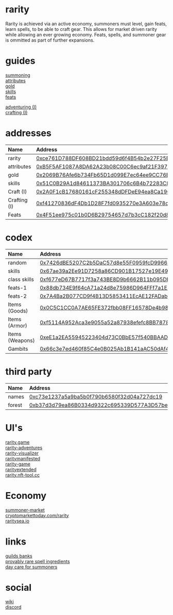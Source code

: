 # rarity

Rarity is achieved via an active economy, summoners must level, gain feats, learn spells, to be able to craft gear. This allows for market driven rarity while allowing an ever growing economy. Feats, spells, and summoner gear is ommitted as part of further expansions.

# guides

[summoning](https://andrecronje.medium.com/loot-rarity-d341faa4485c)  
[attributes](https://andrecronje.medium.com/rarity-attributes-19ff3cd457c8)  
[gold](https://andrecronje.medium.com/rarity-gold-with-a-twist-715f77051261)  
[skills](https://andrecronje.medium.com/rarity-skills-7dded308a607)  
[feats](https://andrecronje.medium.com/rarity-feats-84ae3b7b357)  

[adventuring (I)](https://andrecronje.medium.com/rarity-the-cellar-83a1606a0be3)  
[crafting (I)](https://andrecronje.medium.com/rarity-crafting-abbc5f10e95a)  



# addresses

| Name       | Address                                                                                                              |
| :--------- | :------------------------------------------------------------------------------------------------------------------- |
| rarity     | [0xce761D788DF608BD21bdd59d6f4B54b2e27F25Bb](https://ftmscan.com/address/0xce761D788DF608BD21bdd59d6f4B54b2e27F25Bb) |
| attributes | [0xB5F5AF1087A8DA62A23b08C00C6ec9af21F397a1](https://ftmscan.com/address/0xB5F5AF1087A8DA62A23b08C00C6ec9af21F397a1) |
| gold       | [0x2069B76Afe6b734Fb65D1d099E7ec64ee9CC76B2](https://ftmscan.com/address/0x2069B76Afe6b734Fb65D1d099E7ec64ee9CC76B2) |
| skills     | [0x51C0B29A1d84611373BA301706c6B4b72283C80F](https://ftmscan.com/address/0x51C0B29A1d84611373BA301706c6B4b72283C80F) |
| Craft (I)  | [0x2A0F1cB17680161cF255348dDFDeE94ea8Ca196A](https://ftmscan.com/address/0x2A0F1cB17680161cF255348dDFDeE94ea8Ca196A) |
| Crafting (I)  | [0xf41270836dF4Db1D28F7fd0935270e3A603e78cC](https://ftmscan.com/address/0xf41270836dF4Db1D28F7fd0935270e3A603e78cC) |
| Feats  | [0x4F51ee975c01b0D6B29754657d7b3cC182f20d8a](https://ftmscan.com/address/0x4F51ee975c01b0D6B29754657d7b3cC182f20d8a) |

# codex

| Name          | Address                                                                                                              |
| :------------ | :------------------------------------------------------------------------------------------------------------------- |
| random        | [0x7426dBE5207C2b5DaC57d8e55F0959fcD99661D4](https://ftmscan.com/address/0x7426dBE5207C2b5DaC57d8e55F0959fcD99661D4) |
| skills        | [0x67ae39a2Ee91D7258a86CD901B17527e19E493B3](https://ftmscan.com/address/0x67ae39a2Ee91D7258a86CD901B17527e19E493B3) |
| class skills  | [0xf677eD67B7717f3a743BE8D9b6662B11b095DB43](https://ftmscan.com/address/0xf677eD67B7717f3a743BE8D9b6662B11b095DB43) |
| feats-1       | [0x88db734E9f64cA71a24d8e75986D964FFf7a1E10](https://ftmscan.com/address/0x88db734E9f64cA71a24d8e75986D964FFf7a1E10) |
| feats-2       | [0x7A4Ba2B077CD9f4B13D5853411EcAE12FADab89C](https://ftmscan.com/address/0x7A4Ba2B077CD9f4B13D5853411EcAE12FADab89C) |
| Items (Goods) | [0x0C5C1CC0A7AE65FE372fbb08FF16578De4b980f3](https://ftmscan.com/address/0x0C5C1CC0A7AE65FE372fbb08FF16578De4b980f3) |
| Items (Armor) | [0xf5114A952Aca3e9055a52a87938efefc8BB7878C](https://ftmscan.com/address/0xf5114A952Aca3e9055a52a87938efefc8BB7878C) |
| Items (Weapons) | [0xeE1a2EA55945223404d73C0BbE57f540BBAAD0D8](https://ftmscan.com/address/0xeE1a2EA55945223404d73C0BbE57f540BBAAD0D8) |
| Gambits | [0x66c3e7ed460f85C4e0B025Ab1B141aAC50dAf490](https://ftmscan.com/address/0x66c3e7ed460f85C4e0B025Ab1B141aAC50dAf490) |


# third party

| Name | Address |
| :--- | :--- |
| names | [0xc73e1237a5a9ba5b0f790b6580f32d04a727dc19](https://ftmscan.com/address/0xc73e1237a5a9ba5b0f790b6580f32d04a727dc19) |
| forest | [0xb37d3d79ea86B0334d9322c695339D577A3D57be](https://ftmscan.com/address/0xb37d3d79ea86B0334d9322c695339D577A3D57be) |


# UI's

[rarity.game](https://rarity.game/)  
[rarity-adventures](https://rarity-adventures.surge.sh/)  
[rarity-visualizer](https://rarityvisualizer.com/)  
[raritymanifested](https://www.raritymanifested.com/profile)  
[rarity-game](https://rarity-game.netlify.app/)  
[rarityextended](https://rarityextended.com/)  
[rarity.nft-tool.cc](rarity.nft-tool.cc)

# Economy

[summoner-market](https://summoner-market.alphafinance.io/)  
[cryptomarkettoday.com/rarity](https://cryptomarkettoday.com/rarity/)  
[raritysea.io](https://raritysea.io)  

# links

[guilds banks](https://twitter.com/nomorebear/status/1434843331817738243)  
[provably rare spell ingredients](https://github.com/sorawit/provably-rare-gems/blob/master/contracts/ProvablyRareGem.sol)  
[day care for summoners](https://github.com/abdullathedruid/daycare_manager/blob/main/contracts/DaycareManager.sol)  

# social

[wiki](http://rarity.wiki/)  
[discord](https://discord.gg/F5URbkcvmD)  
